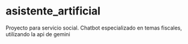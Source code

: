 # asistente_artificial
Proyecto para servicio social. Chatbot especializado en temas fiscales, utilizando la api de gemini
